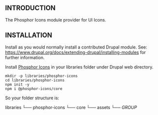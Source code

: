 ## INTRODUCTION

The Phosphor Icons module provider for UI Icons.

## INSTALLATION

Install as you would normally install a contributed Drupal module.
See: https://www.drupal.org/docs/extending-drupal/installing-modules for further
information.

Install [Phosphor Icons](https://github.com/phosphor-icons/core) in your libraries folder under Drupal web directory.

```shell
mkdir -p libraries/phosphor-icons
cd libraries/phosphor-icons
npm init -y
npm i @phosphor-icons/core
```

So your folder structure is:

libraries
  └── phosphor-icons
      └── core
          └── assets
              └── _GROUP_
